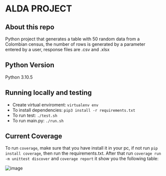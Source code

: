 # ALDA PROJECT

## About this repo

Python project that generates a table with 50 random data from a Colombian census, the number of rows is generated by a parameter entered by a user, response files are .csv and .xlsx 

## Python Version

Python 3.10.5 

## Running locally and testing

* Create virtual enviroment: `virtualenv env`
* To install dependencies: `pip3 install -r requirements.txt`
* To run test: `./test.sh` 
* To run main.py: `./run.sh`

## Current Coverage

To run `coverage`, make sure that you have install it in your pc, if not run `pip install coverage`, then run the requirements.txt. After that run `coverage run -m unittest discover` and `coverage report` it show you the following table:

![image](https://user-images.githubusercontent.com/90010884/220839080-686c48c9-eb2a-43a3-9f97-dee8c53504ab.png)
